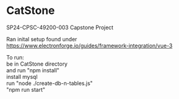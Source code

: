 # CatStone
SP24-CPSC-49200-003 Capstone Project

Ran inital setup found under https://www.electronforge.io/guides/framework-integration/vue-3

To run:<br>
be in CatStone directory <br>and run
"npm install"<br>
install mysql<br>
run "node ./create-db-n-tables.js"<br>
"npm run start"
